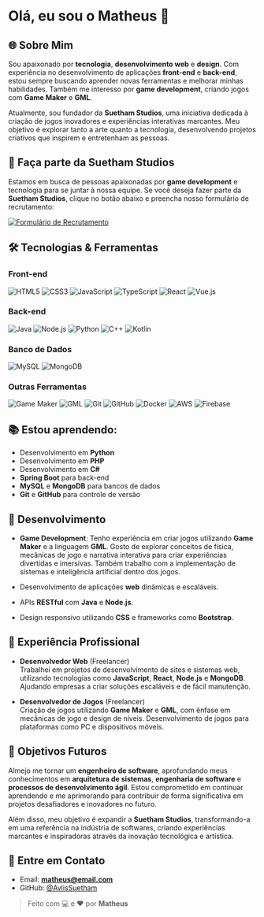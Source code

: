# Olá, eu sou o **Matheus** 👋

## 🌐 Sobre Mim
Sou apaixonado por **tecnologia**, **desenvolvimento web** e **design**. Com experiência no desenvolvimento de aplicações **front-end** e **back-end**, estou sempre buscando aprender novas ferramentas e melhorar minhas habilidades. Também me interesso por **game development**, criando jogos com **Game Maker** e **GML**.

Atualmente, sou fundador da **Suetham Studios**, uma iniciativa dedicada à criação de jogos inovadores e experiências interativas marcantes. Meu objetivo é explorar tanto a arte quanto a tecnologia, desenvolvendo projetos criativos que inspirem e entretenham as pessoas.

## 💼 Faça parte da Suetham Studios
Estamos em busca de pessoas apaixonadas por **game development** e tecnologia para se juntar à nossa equipe. Se você deseja fazer parte da **Suetham Studios**, clique no botão abaixo e preencha nosso formulário de recrutamento:

[![Formulário de Recrutamento](https://img.shields.io/badge/Formulário%20de%20Recrutamento-FF5733?style=for-the-badge&logo=google-forms&logoColor=white)](https://forms.gle/LFZgZbst8aeCRMNV8)

## 🛠️ Tecnologias & Ferramentas

### **Front-end**
![HTML5](https://img.shields.io/badge/HTML5-E34F26?style=for-the-badge&logo=html5&logoColor=white) ![CSS3](https://img.shields.io/badge/CSS3-1572B6?style=for-the-badge&logo=css3&logoColor=white) ![JavaScript](https://img.shields.io/badge/JavaScript-F7DF1E?style=for-the-badge&logo=javascript&logoColor=white) ![TypeScript](https://img.shields.io/badge/TypeScript-3178C6?style=for-the-badge&logo=typescript&logoColor=white) ![React](https://img.shields.io/badge/React-61DAFB?style=for-the-badge&logo=react&logoColor=black) ![Vue.js](https://img.shields.io/badge/Vue.js-4FC08D?style=for-the-badge&logo=vue.js&logoColor=white)

### **Back-end**
![Java](https://img.shields.io/badge/Java-007396?style=for-the-badge&logo=java&logoColor=white) ![Node.js](https://img.shields.io/badge/Node.js-339933?style=for-the-badge&logo=node.js&logoColor=white) ![Python](https://img.shields.io/badge/Python-800080?style=for-the-badge&logo=python&logoColor=white) ![C++](https://img.shields.io/badge/C++-00599C?style=for-the-badge&logo=c%2B%2B&logoColor=white) ![Kotlin](https://img.shields.io/badge/Kotlin-0095D5?style=for-the-badge&logo=kotlin&logoColor=white)

### **Banco de Dados**
![MySQL](https://img.shields.io/badge/MySQL-4479A1?style=for-the-badge&logo=mysql&logoColor=white) ![MongoDB](https://img.shields.io/badge/MongoDB-47A248?style=for-the-badge&logo=mongodb&logoColor=white)

### **Outras Ferramentas**
![Game Maker](https://img.shields.io/badge/Game%20Maker-006400?style=for-the-badge&logo=game-maker&logoColor=white) ![GML](https://img.shields.io/badge/GML-232323?style=for-the-badge&logo=python&logoColor=white) ![Git](https://img.shields.io/badge/Git-F05032?style=for-the-badge&logo=git&logoColor=white) ![GitHub](https://img.shields.io/badge/GitHub-181717?style=for-the-badge&logo=github&logoColor=white) ![Docker](https://img.shields.io/badge/Docker-2496ED?style=for-the-badge&logo=docker&logoColor=white) ![AWS](https://img.shields.io/badge/Amazon%20AWS-232F3E?style=for-the-badge&logo=amazon-aws&logoColor=white) ![Firebase](https://img.shields.io/badge/Firebase-FFCA28?style=for-the-badge&logo=firebase&logoColor=white)

## 📚 Estou aprendendo:
- Desenvolvimento em **Python**
- Desenvolvimento em **PHP**
- Desenvolvimento em **C#**
- **Spring Boot** para back-end
- **MySQL** e **MongoDB** para bancos de dados
- **Git** e **GitHub** para controle de versão

## 🚀 Desenvolvimento
- **Game Development**: Tenho experiência em criar jogos utilizando **Game Maker** e a linguagem **GML**. Gosto de explorar conceitos de física, mecânicas de jogo e narrativa interativa para criar experiências divertidas e imersivas. Também trabalho com a implementação de sistemas e inteligência artificial dentro dos jogos.

- Desenvolvimento de aplicações **web** dinâmicas e escaláveis.
- APIs **RESTful** com **Java** e **Node.js**.
- Design responsivo utilizando **CSS** e frameworks como **Bootstrap**.

## 💼 Experiência Profissional
- **Desenvolvedor Web** (Freelancer)  
  Trabalhei em projetos de desenvolvimento de sites e sistemas web, utilizando tecnologias como **JavaScript**, **React**, **Node.js** e **MongoDB**. Ajudando empresas a criar soluções escaláveis e de fácil manutenção.

- **Desenvolvedor de Jogos** (Freelancer)  
  Criação de jogos utilizando **Game Maker** e **GML**, com ênfase em mecânicas de jogo e design de níveis. Desenvolvimento de jogos para plataformas como PC e dispositivos móveis.

## 🌱 Objetivos Futuros
Almejo me tornar um **engenheiro de software**, aprofundando meus conhecimentos em **arquitetura de sistemas**, **engenharia de software** e **processos de desenvolvimento ágil**. Estou comprometido em continuar aprendendo e me aprimorando para contribuir de forma significativa em projetos desafiadores e inovadores no futuro.  

Além disso, meu objetivo é expandir a **Suetham Studios**, transformando-a em uma referência na indústria de softwares, criando experiências marcantes e inspiradoras através da inovação tecnológica e artística.


## 💬 Entre em Contato
- Email: **matheus@email.com**
- GitHub: [@AvlisSuetham](https://github.com/AvlisSuetham)

> Feito com 💻 e ❤️ por **Matheus**
